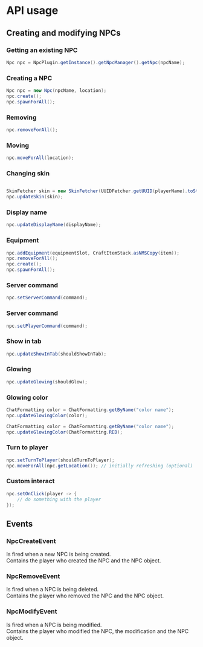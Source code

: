 # API usage

## Creating and modifying NPCs

### Getting an existing NPC
```java
Npc npc = NpcPlugin.getInstance().getNpcManager().getNpc(npcName);
```

### Creating a NPC

```java
Npc npc = new Npc(npcName, location);
npc.create();
npc.spawnForAll();
```

### Removing

```java
npc.removeForAll();
```

### Moving

```java
npc.moveForAll(location);
```

### Changing skin

```java

SkinFetcher skin = new SkinFetcher(UUIDFetcher.getUUID(playerName).toString());
npc.updateSkin(skin);
```

### Display name

```java
npc.updateDisplayName(displayName);
```

### Equipment

```java
npc.addEquipment(equipmentSlot, CraftItemStack.asNMSCopy(item));
npc.removeForAll();
npc.create();
npc.spawnForAll();
```

### Server command

```java
npc.setServerCommand(command);
```

### Server command

```java
npc.setPlayerCommand(command);
```

### Show in tab

```java
npc.updateShowInTab(shouldShowInTab);
```

### Glowing

```java
npc.updateGlowing(shouldGlow);
```

### Glowing color

```java
ChatFormatting color = ChatFormatting.getByName("color name");
npc.updateGlowingColor(color);
```

```java
ChatFormatting color = ChatFormatting.getByName("color name");
npc.updateGlowingColor(ChatFormatting.RED);
```

### Turn to player

```java
npc.setTurnToPlayer(shouldTurnToPlayer);
npc.moveForAll(npc.getLocation()); // initially refreshing (optional)
```

### Custom interact

```java
npc.setOnClick(player -> {
    // do something with the player
});
```

## Events

### NpcCreateEvent

Is fired when a new NPC is being created.<br>
Contains the player who created the NPC and the NPC object.

### NpcRemoveEvent

Is fired when a NPC is being deleted.<br>
Contains the player who removed the NPC and the NPC object.

### NpcModifyEvent

Is fired when a NPC is being modified.<br>
Contains the player who modified the NPC, the modification and the NPC object.